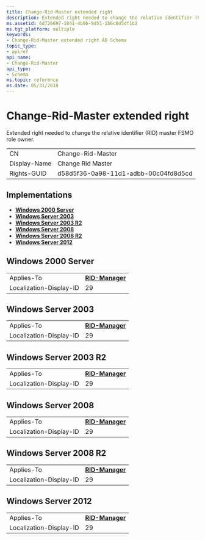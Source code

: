 ```yaml
---
title: Change-Rid-Master extended right
description: Extended right needed to change the relative identifier (RID) master FSMO role owner.
ms.assetid: 6d726697-1841-4b9b-9d51-1b6c8d5df1b2
ms.tgt_platform: multiple
keywords:
- Change-Rid-Master extended right AD Schema
topic_type:
- apiref
api_name:
- Change-Rid-Master
api_type:
- Schema
ms.topic: reference
ms.date: 05/31/2018
---
```


# Change-Rid-Master extended right

Extended right needed to change the relative identifier (RID) master FSMO role owner.



|              |                                      |
|--------------|--------------------------------------|
| CN           | Change-Rid-Master                    |
| Display-Name | Change Rid Master                    |
| Rights-GUID  | d58d5f36-0a98-11d1-adbb-00c04fd8d5cd |



## Implementations

-   [**Windows 2000 Server**](#windows-2000-server)
-   [**Windows Server 2003**](#windows-server-2003)
-   [**Windows Server 2003 R2**](#windows-server-2003-r2)
-   [**Windows Server 2008**](#windows-server-2008)
-   [**Windows Server 2008 R2**](#windows-server-2008-r2)
-   [**Windows Server 2012**](#windows-server-2012)

## Windows 2000 Server



|                         |                                                |
|-------------------------|------------------------------------------------|
| Applies-To              | [**RID-Manager**](c-ridmanager.md)<br/> |
| Localization-Display-ID | 29                                             |



## Windows Server 2003



|                         |                                                |
|-------------------------|------------------------------------------------|
| Applies-To              | [**RID-Manager**](c-ridmanager.md)<br/> |
| Localization-Display-ID | 29                                             |



## Windows Server 2003 R2



|                         |                                                |
|-------------------------|------------------------------------------------|
| Applies-To              | [**RID-Manager**](c-ridmanager.md)<br/> |
| Localization-Display-ID | 29                                             |



## Windows Server 2008



|                         |                                                |
|-------------------------|------------------------------------------------|
| Applies-To              | [**RID-Manager**](c-ridmanager.md)<br/> |
| Localization-Display-ID | 29                                             |



## Windows Server 2008 R2



|                         |                                                |
|-------------------------|------------------------------------------------|
| Applies-To              | [**RID-Manager**](c-ridmanager.md)<br/> |
| Localization-Display-ID | 29                                             |



## Windows Server 2012



|                         |                                                |
|-------------------------|------------------------------------------------|
| Applies-To              | [**RID-Manager**](c-ridmanager.md)<br/> |
| Localization-Display-ID | 29                                             |



 

 





